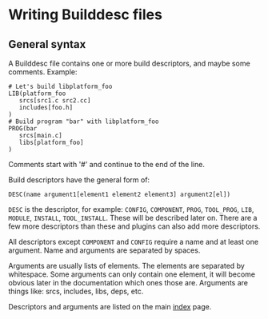 # Writing Builddesc files

## General syntax

A Builddesc file contains one or more build descriptors, and maybe some
comments. Example:

    # Let's build libplatform_foo
    LIB(platform_foo
       srcs[src1.c src2.cc]
       includes[foo.h]
    )
    # Build program "bar" with libplatform_foo
    PROG(bar
       srcs[main.c]
       libs[platform_foo]
    )

Comments start with '#' and continue to the end of the line.

Build descriptors have the general form of:

    DESC(name argument1[element1 element2 element3] argument2[el])

`DESC` is the descriptor, for example: `CONFIG`, `COMPONENT`, `PROG`,
`TOOL_PROG`, `LIB`, `MODULE`, `INSTALL`, `TOOL_INSTALL`. These will be
described later on. There are a few more descriptors than these and plugins can
also add more descriptors.

All descriptors except `COMPONENT` and `CONFIG` require a name and at least one
argument. Name and arguments are separated by spaces.

Arguments are usually lists of elements. The elements are separated by
whitespace. Some arguments can only contain one element, it will become obvious
later in the documentation which ones those are. Arguments are things like:
srcs, includes, libs, deps, etc.

Descriptors and arguments are listed on the main [index](index.md) page.
